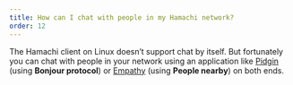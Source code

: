 ```yaml
---
title: How can I chat with people in my Hamachi network?
order: 12
---
```

The Hamachi client on Linux doesn’t support chat by itself. But fortunately you can chat with people in your network using an application like <a href="https://www.pidgin.im/" target="_blank">Pidgin</a> (using **Bonjour protocol**) or <a href="https://wiki.gnome.org/Apps/Empathy" target="_blank">Empathy</a> (using **People nearby**) on both ends.
